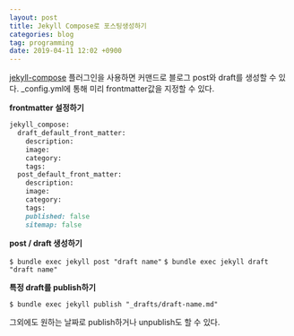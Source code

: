 ```yaml
---
layout: post
title: Jekyll Compose로 포스팅생성하기
categories: blog
tag: programming
date: 2019-04-11 12:02 +0900
---
```



[jekyll-compose](https://github.com/jekyll/jekyll-compose) 플러그인을 사용하면 커맨드로 블로그 post와 draft를 생성할 수 있다.
_config.yml에 통해 미리 frontmatter값을 지정할 수 있다.


**frontmatter 설정하기**

```ruby
jekyll_compose:
  draft_default_front_matter:
    description:
    image:
    category:
    tags:
  post_default_front_matter:
    description:
    image:
    category:
    tags:
    published: false
    sitemap: false
```


**post / draft 생성하기**

`$ bundle exec jekyll post "draft name"`
`$ bundle exec jekyll draft "draft name"`


**특정 draft를 publish하기**

`$ bundle exec jekyll publish "_drafts/draft-name.md"`


그외에도 원하는 날짜로 publish하거나 unpublish도 할 수 있다.



